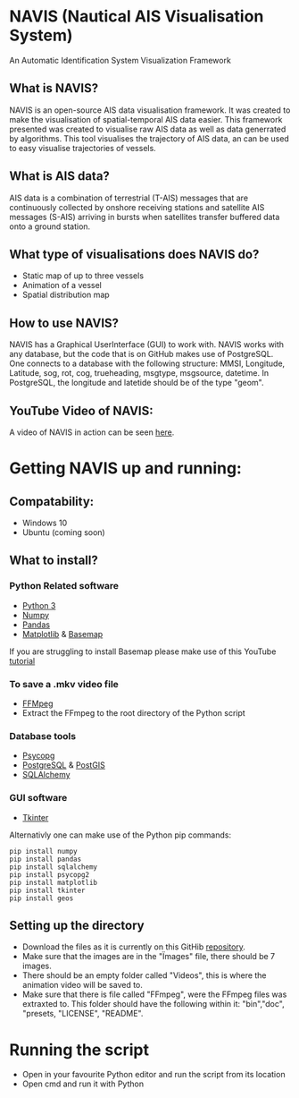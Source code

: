 # NAVIS (Nautical AIS Visualisation System)
An Automatic Identification System Visualization Framework

## What is NAVIS?
NAVIS is an open-source AIS data visualisation framework. It was created to make the visualisation of spatial-temporal AIS data easier.
This framework presented was created to visualise raw AIS data as well as data generrated by algorithms.
This tool visualises the trajectory of AIS data, an can be used to easy visualise trajectories of vessels.

## What is AIS data?
AIS data is a combination of terrestrial (T-AIS) messages that are continuously collected by onshore receiving stations and satellite AIS messages (S-AIS) arriving in bursts when satellites transfer buffered data onto a ground station.

## What type of visualisations does NAVIS do?
- Static map of up to three vessels
- Animation of a vessel
- Spatial distribution map

## How to use NAVIS?
NAVIS has a Graphical UserInterface (GUI) to work with. NAVIS works with any database, but the code that is on GitHub makes use of PostgreSQL. One connects to a database with the following structure: MMSI, Longitude, Latitude, sog, rot, cog, trueheading, msgtype, msgsource, datetime. In PostgreSQL, the longitude and latetide should be of the type "geom".

## YouTube Video of NAVIS:
A video of NAVIS in action can be seen [here](https://www.youtube.com/watch?v=FfBeTMqRXUw&feature=youtu.be).

# Getting NAVIS up and running:
## Compatability:
- Windows 10
- Ubuntu (coming soon)

## What to install?
### Python Related software
- [Python 3](https://www.python.org/downloads/)
- [Numpy](https://numpy.org/)
- [Pandas](https://pandas.pydata.org/)
- [Matplotlib](https://matplotlib.org/users/installing.html) & [Basemap](https://matplotlib.org/basemap/)

If you are struggling to install Basemap please make use of this YouTube [tutorial](https://youtu.be/mXR47qiTdWQ)

### To save a .mkv video file
- [FFMpeg](https://www.ffmpeg.org/download.html)
- Extract the FFmpeg to the root directory of the Python script
### Database tools
- [Psycopg](http://initd.org/psycopg/download/)
- [PostgreSQL](https://www.postgresql.org/download/) & [PostGIS](https://postgis.net/install/)
- [SQLAlchemy](https://www.sqlalchemy.org/download.html)

### GUI software
- [Tkinter](https://tkdocs.com/tutorial/install.html)

Alternativly one can make use of the Python pip commands:
~~~~
pip install numpy
pip install pandas
pip install sqlalchemy
pip install psycopg2
pip install matplotlib
pip install tkinter
pip install geos
~~~~

## Setting up the directory
- Download the files as it is currently on this GitHib [repository](https://github.com/cnburger/navis).
- Make sure that the images are in the "Ïmages" file, there should be 7 images.
- There should be an empty folder called "Videos", this is where the animation video will be saved to.
- Make sure that there is  file called "FFmpeg", were the FFmpeg files was extraxted to. This folder should have the following within it: "bin","doc", "presets, "LICENSE", "README".

# Running the script
- Open in your favourite Python editor and run the script from its location
- Open cmd and run it with Python



